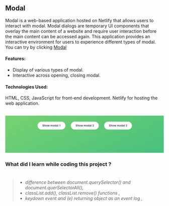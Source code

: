 ## Modal

Modal is a web-based application hosted on Netlify that allows users to interact with modal. Modal dialogs are temporary UI components that overlay the main content of a website and require user interaction before the main content can be accessed again. This application provides an interactive environment for users to experience different types of modal.
You can try by clicking [Modal](https://modal-gldn.netlify.app/)

#### Features:

- Display of various types of modal.
- Interactive across opening, closing modal.

#### Technologies Used:

HTML, CSS, JavaScript for front-end development.
Netlify for hosting the web application.

<br/> 
   <img src="../ReadME__img/05 - Modal/image.png" alt="Modal">
<br/>

### What did I learn while coding this project ?

> #
>
> - _difference between document.querySelector() and document.querSelectorAll(),_
> - _classList.add(), classList.remove() functions ,_
> - _keydown event and (e) returning object as an event log ,_
>
> #
